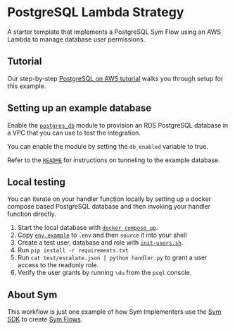 # PostgreSQL Lambda Strategy

A starter template that implements a PostgreSQL Sym Flow using an AWS Lambda to manage database user permissions.

## Tutorial

Our step-by-step [PostgreSQL on AWS tutorial](https://docs.symops.com/docs/postgres-on-aws) walks you through setup for this example.

## Setting up an example database

Enable the [`postgres_db`](postgres_db) module to provision an RDS PostgreSQL database in a VPC that you can use to test the integration.

You can enable the module by setting the `db_enabled` variable to true.

Refer to the [`README`](postgres_db/README.md) for instructions on tunneling to the example database.

## Local testing

You can iterate on your handler function locally by setting up a docker compose based PostgreSQL database and then invoking your handler function directly.

1. Start the local database with [`docker compose up`](lambda_src/test/docker-compose.yaml).
2. Copy [`env.example`](lambda_src/test/env.example) to `.env` and then `source` it into your shell
3. Create a test user, database and role with [`init-users.sh`](lambda_src/test/init-users.sh).
4. Run `pip install -r requirements.txt`
5. Run `cat test/escalate.json | python handler.py` to grant a user access to the readonly role.
6. Verify the user grants by running `\du` from the `psql` console.

## About Sym

This workflow is just one example of how Sym Implementers use the [Sym SDK](https://docs.symops.com/docs) to create [Sym Flows](https://docs.symops.com/docs/sym-access-flows).
